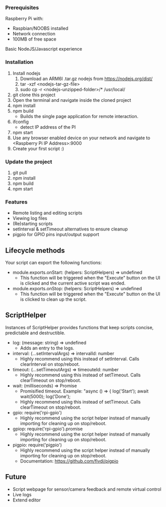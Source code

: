 ### Prerequisites
Raspberry Pi with:
* Raspbian/NOOBS installed
* Network connection
* 100MB of free space

Basic NodeJS/Javascript experience

### Installation
1) Install nodejs
   1) Download an ARM6l .tar.gz nodejs from https://nodejs.org/dist/  
   1) tar -xzf \<nodejs-tar-gz-file>
   1) sudo cp -r \<nodejs-unzipped-folder>/* /usr/local/  
1) git clone this project
1) Open the terminal and navigate inside the cloned project
1) npm install
1) npm build
   * Builds the single page application for remote interaction.
1) ifconfig
   * detect IP address of the PI
1) npm start
1) Use any browser enabled device on your network and navigate to \<Raspberry Pi IP Address>:9000 
1) Create your first script :) 

### Update the project
1) git pull
1) npm install
1) npm build
1) npm start

### Features
* Remote listing and editing scripts  
* Viewing log files  
* (Re)starting scripts
* setInterval & setTimeout alternatives to ensure cleanup
* pigpio for GPIO pins input/output support


## Lifecycle methods
Your script can export the following functions:
* module.exports.onStart: (helpers: ScriptHelpers) => undefined
  * This function will be triggered when the "Execute" button on the UI is clicked and the current active script was ended.
* module.exports.onStop: (helpers: ScriptHelpers) => undefined
  * This function will be triggered when the "Execute" button on the UI is clicked to clean up the script.
  
## ScriptHelper
Instances of ScriptHelper provides functions that keep scripts concise, predictable and destructible.
* log: (message: string) => undefined
   * Adds an entry to the logs.
* interval: (...setIntervalArgs) => intervalId: number
   * Highly recommend using this instead of setInterval. Calls clearInterval on stop/reboot.
* timeout: (...setTimeoutArgs) => timeouteId: number
   * Highly recommend using this instead of setTimeout. Calls clearTimeout on stop/reboot.
* wait: (milliseconds) => Promise
   * Promisified timeout. Example: "async () => { log('Start'); await wait(5000); log('Done');
   * Highly recommend using this instead of setTimeout. Calls clearTimeout on stop/reboot.
* gpio: require('rpi-gpio')
   * Highly recommend using the script helper instead of manually importing for cleaning up on stop/reboot.
* gpiop: require('rpi-gpio').promise
   * Highly recommend using the script helper instead of manually importing for cleaning up on stop/reboot.
* pigpio: require('pigpio')
   * Highly recommend using the script helper instead of manually importing for cleaning up on stop/reboot.
   * Documentation: https://github.com/fivdi/pigpio

## Future
* Script webpage for sensor/camera feedback and remote virtual control
* Live logs
* Extend editor